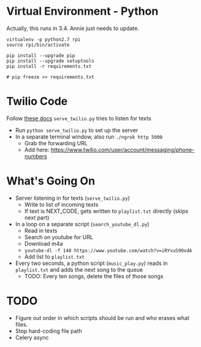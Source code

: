 # Virtual Environment - Python

Actually, this runs in 3.4. Annie just needs to update.
```
virtualenv -p python2.7 rpi
source rpi/bin/activate

pip install --upgrade pip
pip install --upgrade setuptools
pip install -r requirements.txt 

# pip freeze >> requirements.txt
```

# Twilio Code
Follow [these docs](https://www.twilio.com/docs/quickstart/python/sms/sending-via-rest)
`serve_twilio.py` tries to listen for texts
* Run `python serve_twilio.py` to set up the server
* In a separate terminal window, also run `./ngrok http 5000`
    * Grab the forwarding URL
    * Add here: https://www.twilio.com/user/account/messaging/phone-numbers

# What's Going On

* Server listening in for texts (`serve_twilio.py`)
    - Write to list of incoming texts
    - If text is NEXT_CODE, gets written to `playlist.txt` directly (skips next part)
* In a loop on a separate script (`search_youtube_dl.py`)
    - Read in texts
    - Search on youtube for URL
    - Download m4a
    - `youtube-dl -f 140 https://www.youtube.com/watch?v=iRYvuS9OxdA`
    - Add list to `playlist.txt`
* Every two seconds, a python script (`music_play.py`) reads in `playlist.txt` and adds the next song to the queue
    * TODO: Every ten songs, delete the files of those songs

# TODO
* Figure out order in which scripts should be run and who erases what files.
* Stop hard-coding file path
* Celery async

